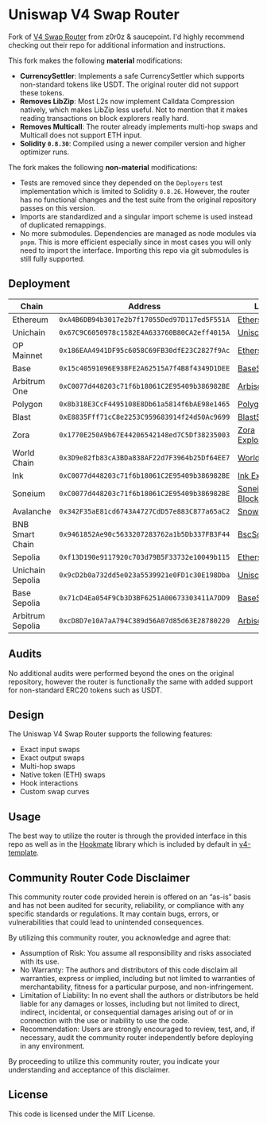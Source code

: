 # Uniswap V4 Swap Router

Fork of [V4 Swap Router](https://github.com/z0r0z/v4-router) from z0r0z & saucepoint. I'd highly recommend checking out their repo for additional information and instructions.

This fork makes the following **material** modifications:

- **CurrencySettler**: Implements a safe CurrencySettler which supports non-standard tokens like USDT. The original router did not support these tokens.
- **Removes LibZip**: Most L2s now implement Calldata Compression natively, which makes LibZip less useful. Not to mention that it makes reading transactions on block explorers really hard.
- **Removes Multicall**: The router already implements multi-hop swaps and Multicall does not support ETH input.
- **Solidity `0.8.30`**: Compiled using a newer compiler version and higher optimizer runs.

The fork makes the following **non-material** modifications:

- Tests are removed since they depended on the `Deployers` test implementation which is limited to Solidity `0.8.26`. However, the router has no functional changes and the test suite from the original repository passes on this version.
- Imports are standardized and a singular import scheme is used instead of duplicated remappings.
- No more submodules. Dependencies are managed as node modules via `pnpm`. This is more efficient especially since in most cases you will only need to import the interface. Importing this repo via git submodules is still fully supported.

## Deployment

| Chain            | Address                                      | Link                                                                                                    |
| ---------------- | -------------------------------------------- | ------------------------------------------------------------------------------------------------------- |
| Ethereum         | `0xA4B6DB94b3017e2b7f17055Ded97D117ed5F551A` | [Etherscan](https://etherscan.io/address/0xA4B6DB94b3017e2b7f17055Ded97D117ed5F551A)                    |
| Unichain         | `0x67C9C6050978c1582E4A633760B80CA2eff4015A` | [Uniscan](https://uniscan.xyz/address/0x67C9C6050978c1582E4A633760B80CA2eff4015A)                       |
| OP Mainnet       | `0x186EAA4941DF95c6058C69FB30dfE23C2827f9Ac` | [Etherscan](https://optimistic.etherscan.io/address/0x186EAA4941DF95c6058C69FB30dfE23C2827f9Ac)         |
| Base             | `0x15c40591096E938FE2A62515A7f4B8f4349D1DEE` | [BaseScan](https://basescan.org/address/0x15c40591096E938FE2A62515A7f4B8f4349D1DEE)                     |
| Arbitrum One     | `0xC0077d448203c71f6b18061C2E95409b386982BE` | [Arbiscan](https://arbiscan.io/address/0xC0077d448203c71f6b18061C2E95409b386982BE)                      |
| Polygon          | `0x8b318E3CcF4495108E8Db61a5814f6bAE98e1465` | [PolygonScan](https://polygonscan.com/address/0x8b318E3CcF4495108E8Db61a5814f6bAE98e1465)               |
| Blast            | `0xE8835Fff71cC8e2253C959683914f24d50Ac9699` | [BlastScan](https://blastscan.io/address/0xE8835Fff71cC8e2253C959683914f24d50Ac9699)                    |
| Zora             | `0x1770E250A9b67E44206542148ed7C5Df38235003` | [Zora Explorer](https://explorer.zora.energy/address/0x1770E250A9b67E44206542148ed7C5Df38235003)        |
| World Chain      | `0x3D9e82fb83cA3BDa838AF22d7F3964b25Df64EE7` | [WorldScan](https://worldscan.org/address/0x3D9e82fb83cA3BDa838AF22d7F3964b25Df64EE7)                   |
| Ink              | `0xC0077d448203c71f6b18061C2E95409b386982BE` | [Ink Explorer](https://explorer.inkonchain.com/address/0xC0077d448203c71f6b18061C2E95409b386982BE)      |
| Soneium          | `0xC0077d448203c71f6b18061C2E95409b386982BE` | [Soneium Blockscout](https://soneium.blockscout.com/address/0xC0077d448203c71f6b18061C2E95409b386982BE) |
| Avalanche        | `0x342F35aE81cd6743A4727CdD57e883C877a65aC2` | [Snowtrace](https://snowtrace.io/address/0x342F35aE81cd6743A4727CdD57e883C877a65aC2)                    |
| BNB Smart Chain  | `0x9461852Ae90c5633207283762a1b5Db337FB3F44` | [BscScan](https://bscscan.com/address/0x9461852Ae90c5633207283762a1b5Db337FB3F44)                       |
| Sepolia          | `0xf13D190e9117920c703d79B5F33732e10049b115` | [Etherscan](https://sepolia.etherscan.io/address/0xf13D190e9117920c703d79B5F33732e10049b115)            |
| Unichain Sepolia | `0x9cD2b0a732dd5e023a5539921e0FD1c30E198Dba` | [Uniscan](https://sepolia.uniscan.xyz/address/0x9cD2b0a732dd5e023a5539921e0FD1c30E198Dba)               |
| Base Sepolia     | `0x71cD4Ea054F9Cb3D3BF6251A00673303411A7DD9` | [BaseScan](https://sepolia.basescan.org/address/0x71cD4Ea054F9Cb3D3BF6251A00673303411A7DD9)             |
| Arbitrum Sepolia | `0xcD8D7e10A7aA794C389d56A07d85d63E28780220` | [Arbiscan](https://sepolia.arbiscan.io/address/0xcD8D7e10A7aA794C389d56A07d85d63E28780220)              |

## Audits

No additional audits were performed beyond the ones on the original repository, however the router is functionally the same with added support for non-standard ERC20 tokens such as USDT.

## Design

The Uniswap V4 Swap Router supports the following features:

- Exact input swaps
- Exact output swaps
- Multi-hop swaps
- Native token (ETH) swaps
- Hook interactions
- Custom swap curves

## Usage

The best way to utilize the router is through the provided interface in this repo as well as in the [Hookmate](https://github.com/akshatmittal/hookmate) library which is included by default in [v4-template](https://github.com/uniswapfoundation/v4-template).

## Community Router Code Disclaimer

This community router code provided herein is offered on an “as-is” basis and has not been audited for security, reliability, or compliance with any specific standards or regulations. It may contain bugs, errors, or vulnerabilities that could lead to unintended consequences.

By utilizing this community router, you acknowledge and agree that:

- Assumption of Risk: You assume all responsibility and risks associated with its use.
- No Warranty: The authors and distributors of this code disclaim all warranties, express or implied, including but not limited to warranties of merchantability, fitness for a particular purpose, and non-infringement.
- Limitation of Liability: In no event shall the authors or distributors be held liable for any damages or losses, including but not limited to direct, indirect, incidental, or consequential damages arising out of or in connection with the use or inability to use the code.
- Recommendation: Users are strongly encouraged to review, test, and, if necessary, audit the community router independently before deploying in any environment.

By proceeding to utilize this community router, you indicate your understanding and acceptance of this disclaimer.

## License

This code is licensed under the MIT License.
